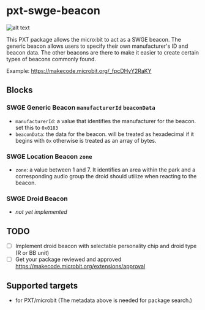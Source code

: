 # pxt-swge-beacon

![alt text](https://raw.githubusercontent.com/ruthsarian/pxt-swge-beacon/master/icon.png "pxt-swge-beacon logo")

This PXT package allows the micro:bit to act as a SWGE beacon. The generic beacon allows users to specify their
own manufacturer's ID and beacon data. The other beacons are there to make it easier to create certain types
of beacons commonly found.

Example: https://makecode.microbit.org/_fpcDHyY2RaKY

## Blocks

### SWGE Generic Beacon  `manufacturerId` `beaconData`
* `manufacturerId`: a value that identifies the manufacturer for the beacon. set this to `0x0183`
* `beaconData`: the data for the beacon. will be treated as hexadecimal if it begins with `0x` otherwise is treated as an array of bytes.

### SWGE Location Beacon `zone`
* `zone`: a value between 1 and 7. It identifies an area within the park and a corresponding audio group the droid should utilize when reacting to the beacon.

### SWGE Droid Beacon
* *not yet implemented*

## TODO
- [ ] Implement droid beacon with selectable personality chip and droid type (R or BB unit)
- [ ] Get your package reviewed and approved https://makecode.microbit.org/extensions/approval

## Supported targets
* for PXT/microbit
(The metadata above is needed for package search.)

